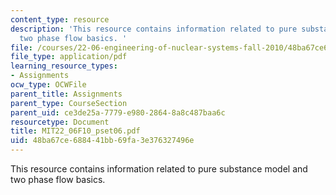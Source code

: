 ```yaml
---
content_type: resource
description: 'This resource contains information related to pure substance model and
  two phase flow basics. '
file: /courses/22-06-engineering-of-nuclear-systems-fall-2010/48ba67ce688441bb69fa3e376327496e_MIT22_06F10_pset06.pdf
file_type: application/pdf
learning_resource_types:
- Assignments
ocw_type: OCWFile
parent_title: Assignments
parent_type: CourseSection
parent_uid: ce3de25a-7779-e980-2864-8a8c487baa6c
resourcetype: Document
title: MIT22_06F10_pset06.pdf
uid: 48ba67ce-6884-41bb-69fa-3e376327496e
---
```

This resource contains information related to pure substance model and two phase flow basics. 

